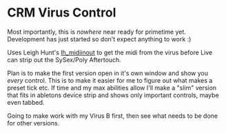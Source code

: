 CRM Virus Control
=================

Most importantly, this is *nowhere* near ready for primetime yet. Development
has just started so don't expect anything to work :)

Uses Leigh Hunt's
[lh\_midiinout](http://web.mac.com/leighhunt/iWeb/Site/downloads.html) to get
the midi from the virus before Live can strip out the SySex/Poly Aftertouch.

Plan is to make the first version open in it's own window and show you *every*
control. This is to make it easier for me to figure out what makes a preset
tick etc. If time and my max abilities allow I'll make a "slim" version that
fits in abletons device strip and shows only important controls, maybe even
tabbed.

Going to make work with my Virus B first, then see what needs to be done for
other versions.
